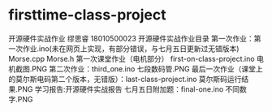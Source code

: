 # firsttime-class-project
开源硬件实战作业
缪思睿 18010500023 开源硬件实战作业目录 第一次作业：第一次作业.ino(未在网页上实现，有部分错误，与七月五日更新过无错版本) Morse.cpp Morse.h 第一次课堂作业（电机部分） first-on-class-project.ino 电机截图.PNG 第二次作业：third_one.ino 七段数码管.PNG 最后一次作业（课堂上的莫尔斯电码第二个版本，无错版）：last-class-project.ino 莫尔斯码运行结果.PNG 学习报告:开源硬件实战报告 七月五日附加题：final-one.ino 不同数字.PNG
